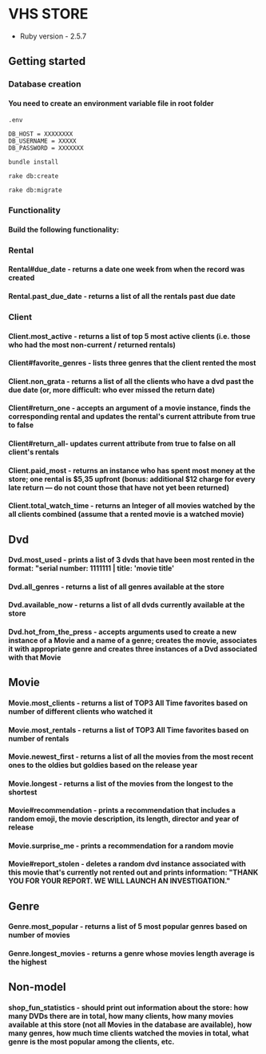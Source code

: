 # VHS STORE

* Ruby version - 2.5.7

## Getting started

### Database creation

#### You need to create an environment variable file in root folder

`.env`

```
DB_HOST = XXXXXXXX
DB_USERNAME = XXXXX
DB_PASSWORD = XXXXXXX
```

`bundle install`

`rake db:create`

`rake db:migrate`

### Functionality
#### Build the following functionality:

### Rental
#### Rental#due_date - returns a date one week from when the record was created
#### Rental.past_due_date - returns a list of all the rentals past due date
### Client
#### Client.most_active - returns a list of top 5 most active clients (i.e. those who had the most non-current / returned rentals)
#### Client#favorite_genres - lists three genres that the client rented the most
#### Client.non_grata - returns a list of all the clients who have a dvd past the due date (or, more difficult: who ever missed the return date)
#### Client#return_one - accepts an argument of a movie instance, finds the corresponding rental and updates the rental's current attribute from true to false
#### Client#return_all- updates current attribute from true to false on all client's rentals
#### Client.paid_most - returns an instance who has spent most money at the store; one rental is $5,35 upfront (bonus: additional $12 charge for every late return — do not count those that have not yet been returned)
#### Client.total_watch_time - returns an Integer of all movies watched by the all clients combined (assume that a rented movie is a watched movie)
## Dvd
#### Dvd.most_used - prints a list of 3 dvds that have been most rented in the format: "serial number: 1111111 | title: 'movie title'
#### Dvd.all_genres - returns a list of all genres available at the store
#### Dvd.available_now - returns a list of all dvds currently available at the store
#### Dvd.hot_from_the_press - accepts arguments used to create a new instance of a Movie and a name of a genre; creates the movie, associates it with appropriate genre and creates three instances of a Dvd associated with that Movie
## Movie
#### Movie.most_clients - returns a list of TOP3 All Time favorites based on number of different clients who watched it
#### Movie.most_rentals - returns a list of TOP3 All Time favorites based on number of rentals
#### Movie.newest_first - returns a list of all the movies from the most recent ones to the oldies but goldies based on the release year
#### Movie.longest - returns a list of the movies from the longest to the shortest
#### Movie#recommendation - prints a recommendation that includes a random emoji, the movie description, its length, director and year of release
#### Movie.surprise_me - prints a recommendation for a random movie
#### Movie#report_stolen - deletes a random dvd instance associated with this movie that's currently not rented out and prints information: "THANK YOU FOR YOUR REPORT. WE WILL LAUNCH AN INVESTIGATION."
## Genre
#### Genre.most_popular - returns a list of 5 most popular genres based on number of movies
#### Genre.longest_movies - returns a genre whose movies length average is the highest
## Non-model
#### shop_fun_statistics - should print out information about the store: how many DVDs there are in total, how many clients, how many movies available at this store (not all Movies in the database are available), how many genres, how much time clients watched the movies in total, what genre is the most popular among the clients, etc.